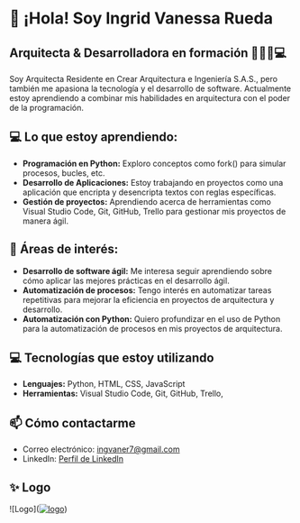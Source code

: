 # 👋 ¡Hola! Soy Ingrid Vanessa Rueda

## Arquitecta & Desarrolladora en formación 👷🏼‍♀️💻

Soy Arquitecta Residente en Crear Arquitectura e Ingeniería S.A.S., pero también me apasiona la tecnología y el desarrollo de software. Actualmente estoy aprendiendo a     combinar mis habilidades en arquitectura con el poder de la programación.

## 💻 Lo que estoy aprendiendo:

- **Programación en Python:** Exploro conceptos como fork() para simular procesos, bucles, etc.
- **Desarrollo de Aplicaciones:** Estoy trabajando en proyectos como una aplicación que encripta y desencripta textos con reglas específicas.
- **Gestión de proyectos:** Aprendiendo acerca de herramientas como Visual Studio Code, Git, GitHub, Trello para gestionar mis proyectos de manera ágil.

## 👀 Áreas de interés:

- **Desarrollo de software ágil:** Me interesa seguir aprendiendo sobre cómo aplicar las mejores prácticas en el desarrollo ágil.
- **Automatización de procesos:** Tengo interés en automatizar tareas repetitivas para mejorar la eficiencia en proyectos de arquitectura y desarrollo.
- **Automatización con Python:** Quiero profundizar en el uso de Python para la automatización de procesos en mis proyectos de arquitectura.

## 💻 Tecnologías que estoy utilizando
- **Lenguajes:** Python, HTML, CSS, JavaScript
- **Herramientas:** Visual Studio Code, Git, GitHub, Trello, 

## 📫 Cómo contactarme 
- Correo electrónico: ingvaner7@gmail.com 
- LinkedIn: [Perfil de LinkedIn](https://www.linkedin.com/in/ingrid-vanessa-rueda-arteaga-3136b3286/)

## ✨ Logo

![Logo](<a href="https://ibb.co/b2F7p4V"><img src="https://i.ibb.co/2sS5Xzr/logo.jpg" alt="logo" border="0"></a>)


  
